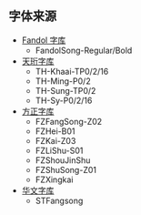 ## 字体来源

- [Fandol 字库](https://github.com/Yixf-Self/fandol-fonts)
    - FandolSong-Regular/Bold
- [天珩字库](http://cheonhyeong.com/Simplified/download.html)
    - TH-Khaai-TP0/2/16
    - TH-Ming-P0/2
    - TH-Sung-TP0/2
    - TH-Sy-P0/2/16
- [方正字库](https://www.foundertype.com/)
    - FZFangSong-Z02
    - FZHei-B01
    - FZKai-Z03
    - FZLiShu-S01
    - FZShouJinShu
    - FZShuSong-Z01
    - FZXingkai
- [华文字库](https://sinotype.vcg.com/)
    - STFangsong